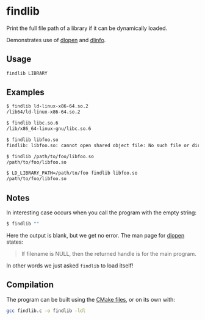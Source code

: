findlib
=======

Print the full file path of a library if it can be dynamically loaded.

Demonstrates use of [dlopen] and [dlinfo].

[dlopen]: http://man7.org/linux/man-pages/man3/dlopen.3.html
[dlinfo]: http://man7.org/linux/man-pages/man3/dlinfo.3.html

## Usage

```bash
findlib LIBRARY
```

## Examples

```bash
$ findlib ld-linux-x86-64.so.2
/lib64/ld-linux-x86-64.so.2

$ findlib libc.so.6
/lib/x86_64-linux-gnu/libc.so.6

$ findlib libfoo.so
findlib: libfoo.so: cannot open shared object file: No such file or directory

$ findlib /path/to/foo/libfoo.so
/path/to/foo/libfoo.so

$ LD_LIBRARY_PATH=/path/to/foo findlib libfoo.so
/path/to/foo/libfoo.so
```

## Notes

In interesting case occurs when you call the program with the empty string:

```bash
$ findlib ""

```

Here the output is blank, but we get no error. The man page for [dlopen]
states:

> If filename is NULL, then the returned handle is for the main program.

In other words we just asked `findlib` to load itself!

## Compilation

The program can be built using the [CMake files], or on its own with:

```bash
gcc findlib.c -o findlib -ldl
```

[CMake files]: ../README.md#compiling
